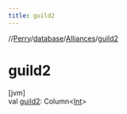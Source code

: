 ```yaml
---
title: guild2
---
```

//[Perry](../../../index.html)/[database](../index.html)/[Alliances](index.html)/[guild2](guild2.html)



# guild2



[jvm]\
val [guild2](guild2.html): Column&lt;[Int](https://kotlinlang.org/api/latest/jvm/stdlib/kotlin/-int/index.html)&gt;




